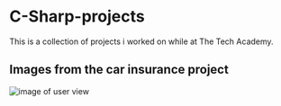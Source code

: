 # C-Sharp-projects
This is a collection of projects i worked on while at The Tech Academy.

## Images from the car insurance project

![image of user view]()
